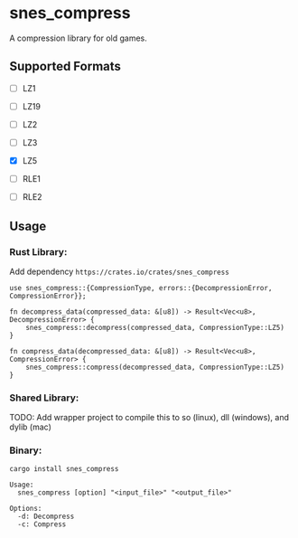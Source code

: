 # snes_compress

A compression library for old games.

## Supported Formats

- [ ] LZ1
- [ ] LZ19
- [ ] LZ2
- [ ] LZ3
- [x] LZ5
- [ ] RLE1
- [ ] RLE2


## Usage
### Rust Library:
Add dependency
`https://crates.io/crates/snes_compress`
```
use snes_compress::{CompressionType, errors::{DecompressionError, CompressionError}};

fn decompress_data(compressed_data: &[u8]) -> Result<Vec<u8>, DecompressionError> {
    snes_compress::decompress(compressed_data, CompressionType::LZ5)
}

fn compress_data(decompressed_data: &[u8]) -> Result<Vec<u8>, CompressionError> {
    snes_compress::compress(decompressed_data, CompressionType::LZ5)
}
```

### Shared Library:
TODO: Add wrapper project to compile this to so (linux), dll (windows), and dylib (mac)

### Binary:
`cargo install snes_compress`
```
Usage:
  snes_compress [option] "<input_file>" "<output_file>"

Options:
  -d: Decompress
  -c: Compress
```

